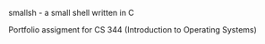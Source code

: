 smallsh - a small shell written in C

Portfolio assigment for CS 344 (Introduction to Operating Systems)

